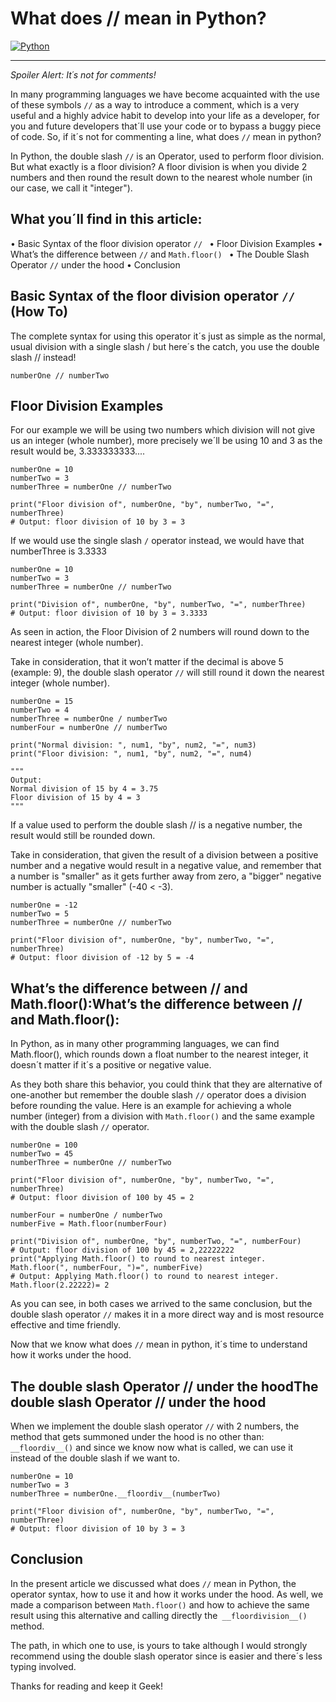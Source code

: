 # What does // mean in Python?

[![Python](https://external-content.duckduckgo.com/iu/?u=https%3A%2F%2Ftse1.mm.bing.net%2Fth%3Fid%3DOIP.R8GHc7o8W0QH5txy-_0bQgHaCb%26pid%3DApi&f=1&ipt=151fba3b81f7567ede1f8e7c5d480e835cfced8338067bdfdaf82fba73447ecc&ipo=images "Python")](https://external-content.duckduckgo.com/iu/?u=https%3A%2F%2Ftse1.mm.bing.net%2Fth%3Fid%3DOIP.R8GHc7o8W0QH5txy-_0bQgHaCb%26pid%3DApi&f=1&ipt=151fba3b81f7567ede1f8e7c5d480e835cfced8338067bdfdaf82fba73447ecc&ipo=images "Python")


------------

*Spoiler Alert: It´s not for comments!*

In many programming languages we have become acquainted with the use of these symbols `//` as a way to introduce a comment, which is a very useful and a highly advice habit to develop into your life as a developer, for you and future developers that´ll use your code or to bypass a buggy piece of code. So, if it´s not for commenting a line, what does `//` mean in python?

In Python, the double slash `//` is an Operator, used to perform floor division. But what exactly is a floor division? A floor division is when you divide 2 numbers and then round the result down to the nearest whole number (in our case, we call it "integer").

## What you´ll find in this article:

•	Basic Syntax of the  floor division operator `// `
•	Floor Division Examples
•	What’s the difference between `//` and `Math.floor() `
•	The Double Slash Operator `//` under the hood
•	Conclusion

## Basic Syntax of the floor division operator `//` (How To)

The complete syntax for using this operator it´s just as simple as the normal, usual division with a single slash / but here´s the catch, you use the double slash // instead! 

`numberOne // numberTwo`

## Floor Division Examples

For our example we will be using two numbers which division will not give us an integer (whole number), more precisely we´ll be using 10 and 3 as the result would be, 3.333333333....

    numberOne = 10
    numberTwo = 3
    numberThree = numberOne // numberTwo
    
    print("Floor division of", numberOne, "by", numberTwo, "=", numberThree)
    # Output: floor division of 10 by 3 = 3
    
If we would use the single slash `/` operator instead, we would have that numberThree is 3.3333

    numberOne = 10
    numberTwo = 3
    numberThree = numberOne // numberTwo
    
    print("Division of", numberOne, "by", numberTwo, "=", numberThree)
    # Output: floor division of 10 by 3 = 3.3333

As seen in action, the Floor Division of 2 numbers will round down to the nearest integer (whole number).

Take in consideration, that it won’t matter if the decimal is above 5 (example: 9), the double slash operator `//` will still round it down the nearest integer (whole number).

    numberOne = 15 
    numberTwo = 4 
    numberThree = numberOne / numberTwo
    numberFour = numberOne // numberTwo
    
    print("Normal division: ", num1, "by", num2, "=", num3)
    print("Floor division: ", num1, "by", num2, "=", num4)
    
    """
    Output:
    Normal division of 15 by 4 = 3.75
    Floor division of 15 by 4 = 3
    """

If a value used to perform the double slash // is a negative number, the result would still be rounded down.

Take in consideration, that given the result of a division between a positive number and a negative would result in a negative value, and remember that a number is "smaller" as it gets further away from zero, a "bigger" negative number is actually "smaller" (-40 < -3).

    numberOne = -12
    numberTwo = 5
    numberThree = numberOne // numberTwo
    
    print("Floor division of", numberOne, "by", numberTwo, "=", numberThree)
    # Output: floor division of -12 by 5 = -4
    

## What’s the difference between // and Math.floor():What’s the difference between // and Math.floor():

In Python, as in many other programming languages, we can find Math.floor(), which rounds down a float number to the nearest integer, it doesn´t matter if it´s a positive or negative value.

As they both share this behavior, you could think that they are alternative of one-another but remember the double slash `//` operator does a division before rounding the value. Here is an example for achieving a whole number (integer) from a division with `Math.floor()` and the same example with the double slash `//` operator.

    numberOne = 100
    numberTwo = 45
    numberThree = numberOne // numberTwo
    
    print("Floor division of", numberOne, "by", numberTwo, "=", numberThree)
    # Output: floor division of 100 by 45 = 2
    
    numberFour = numberOne / numberTwo
    numberFive = Math.floor(numberFour)
    
    print("Division of", numberOne, "by", numberTwo, "=", numberFour)
    # Output: floor division of 100 by 45 = 2,22222222
    print("Applying Math.floor() to round to nearest integer. Math.floor(", numberFour, ")=", numberFive)
    # Output: Applying Math.floor() to round to nearest integer. Math.floor(2.22222)= 2
    

As you can see, in both cases we arrived to the same conclusion, but the double slash operator `//` makes it in a more direct way and is most resource effective and time friendly.

Now that we know what does `//` mean in python, it´s time to understand how it works under the hood.

## The double slash Operator // under the hoodThe double slash Operator // under the hood

When we implement the double slash operator `//` with 2 numbers, the method that gets summoned under the hood is no other than: `__floordiv__()` and since we know now what is called, we can use it instead of the double slash if we want to.

    numberOne = 10
    numberTwo = 3
    numberThree = numberOne.__floordiv__(numberTwo)
    
    print("Floor division of", numberOne, "by", numberTwo, "=", numberThree)
    # Output: floor division of 10 by 3 = 3

## Conclusion

In the present article we discussed what does `//` mean in Python, the operator syntax, how to use it and how it works under the hood. 
As well, we made a comparison between `Math.floor()` and how to achieve the same result using this alternative and calling directly the` __floordivision__()` method.

The path, in which one to use, is yours to take although I would strongly recommend using the double slash operator since is easier and there´s less typing involved.

Thanks for reading and keep it Geek!

